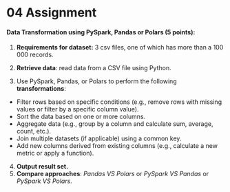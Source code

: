 # 04 Assignment

#### Data Transformation using PySpark, Pandas or Polars (5 points):

1. **Requirements for dataset:** 3 csv files, one of which has more than a 100 000 records. 
2. **Retrieve data**: read data from a CSV file using Python.

3. Use PySpark, Pandas, or Polars to perform the following **transformations**:
  - Filter rows based on specific conditions (e.g., remove rows with missing values or filter by a specific column value).
  - Sort the data based on one or more columns. 
  - Aggregate data (e.g., group by a column and calculate sum, average, count, etc.). 
  - Join multiple datasets (if applicable) using a common key. 
  - Add new columns derived from existing columns (e.g., calculate a new metric or apply a function).

4. **Output result set.**
5. **Compare approaches**: _Pandas VS Polars_ or _PySpark VS Pandas_ or _PySpark VS Polars_.

